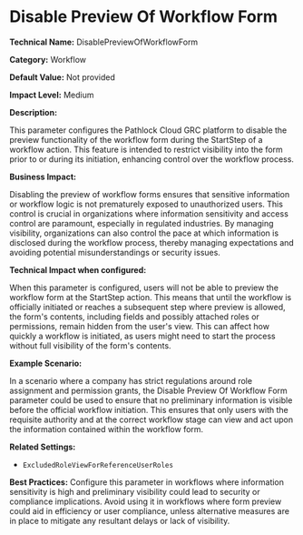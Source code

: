 # Disable Preview Of Workflow Form

**Technical Name:** DisablePreviewOfWorkflowForm

**Category:** Workflow

**Default Value:** Not provided

**Impact Level:** Medium

**Description:**

This parameter configures the Pathlock Cloud GRC platform to disable the preview functionality of the workflow form during the StartStep of a workflow action. This feature is intended to restrict visibility into the form prior to or during its initiation, enhancing control over the workflow process.

**Business Impact:**

Disabling the preview of workflow forms ensures that sensitive information or workflow logic is not prematurely exposed to unauthorized users. This control is crucial in organizations where information sensitivity and access control are paramount, especially in regulated industries. By managing visibility, organizations can also control the pace at which information is disclosed during the workflow process, thereby managing expectations and avoiding potential misunderstandings or security issues.

**Technical Impact when configured:**

When this parameter is configured, users will not be able to preview the workflow form at the StartStep action. This means that until the workflow is officially initiated or reaches a subsequent step where preview is allowed, the form's contents, including fields and possibly attached roles or permissions, remain hidden from the user's view. This can affect how quickly a workflow is initiated, as users might need to start the process without full visibility of the form's contents.

**Example Scenario:**

In a scenario where a company has strict regulations around role assignment and permission grants, the Disable Preview Of Workflow Form parameter could be used to ensure that no preliminary information is visible before the official workflow initiation. This ensures that only users with the requisite authority and at the correct workflow stage can view and act upon the information contained within the workflow form.

**Related Settings:**

- `ExcludedRoleViewForReferenceUserRoles`

**Best Practices:** Configure this parameter in workflows where information sensitivity is high and preliminary visibility could lead to security or compliance implications. Avoid using it in workflows where form preview could aid in efficiency or user compliance, unless alternative measures are in place to mitigate any resultant delays or lack of visibility.